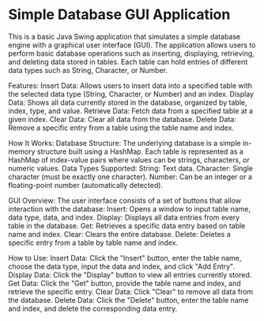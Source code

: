 # Simple Database GUI Application
This is a basic Java Swing application that simulates a simple database engine with a graphical user interface (GUI). The application allows users to perform basic database operations such as inserting, displaying, retrieving, and deleting data stored in tables. Each table can hold entries of different data types such as String, Character, or Number. 

Features:
Insert Data: Allows users to insert data into a specified table with the selected data type (String, Character, or Number) and an index.
Display Data: Shows all data currently stored in the database, organized by table, index, type, and value.
Retrieve Data: Fetch data from a specified table at a given index.
Clear Data: Clear all data from the database.
Delete Data: Remove a specific entry from a table using the table name and index.

How It Works: 
Database Structure: The underlying database is a simple in-memory structure built using a HashMap. Each table is represented as a HashMap of index-value pairs where values can be strings, characters, or numeric values.
Data Types Supported:
String: Text data.
Character: Single character (must be exactly one character).
Number: Can be an integer or a floating-point number (automatically detected).

GUI Overview:
The user interface consists of a set of buttons that allow interaction with the database:
Insert: Opens a window to input table name, data type, data, and index.
Display: Displays all data entries from every table in the database.
Get: Retrieves a specific data entry based on table name and index.
Clear: Clears the entire database.
Delete: Deletes a specific entry from a table by table name and index.

How to Use:
Insert Data: Click the "Insert" button, enter the table name, choose the data type, input the data and index, and click "Add Entry".
Display Data: Click the "Display" button to view all entries currently stored.
Get Data: Click the "Get" button, provide the table name and index, and retrieve the specific entry.
Clear Data: Click "Clear" to remove all data from the database.
Delete Data: Click the "Delete" button, enter the table name and index, and delete the corresponding data entry.
